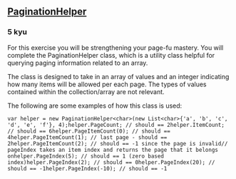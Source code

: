 <h2><a href=https://www.codewars.com/kata/515bb423de843ea99400000a/train/csharp target="_blank">PaginationHelper</a></h2><h3>5 kyu</h3><p>For this exercise you will be strengthening your page-fu mastery.  You will complete the PaginationHelper class, which is a utility class helpful for querying paging information related to an array. </p><p>The class is designed to take in an array of values and an integer indicating how many items will be allowed per each page. The types of values contained within the collection/array are not relevant. </p><p>The following are some examples of how this class is used:</p><pre style="display: none;"><code class="language-javascript"><span class="cm-keyword">var</span> <span class="cm-def">helper</span> <span class="cm-operator">=</span> <span class="cm-keyword">new</span> <span class="cm-variable">PaginationHelper</span>([<span class="cm-string">'a'</span>,<span class="cm-string">'b'</span>,<span class="cm-string">'c'</span>,<span class="cm-string">'d'</span>,<span class="cm-string">'e'</span>,<span class="cm-string">'f'</span>], <span class="cm-number">4</span>);<span class="cm-variable">helper</span>.<span class="cm-property">pageCount</span>(); <span class="cm-comment">// should == 2</span><span class="cm-variable">helper</span>.<span class="cm-property">itemCount</span>(); <span class="cm-comment">// should == 6</span><span class="cm-variable">helper</span>.<span class="cm-property">pageItemCount</span>(<span class="cm-number">0</span>); <span class="cm-comment">// should == 4</span><span class="cm-variable">helper</span>.<span class="cm-property">pageItemCount</span>(<span class="cm-number">1</span>); <span class="cm-comment">// last page - should == 2</span><span class="cm-variable">helper</span>.<span class="cm-property">pageItemCount</span>(<span class="cm-number">2</span>); <span class="cm-comment">// should == -1 since the page is invalid</span><span class="cm-comment">// pageIndex takes an item index and returns the page that it belongs on</span><span class="cm-variable">helper</span>.<span class="cm-property">pageIndex</span>(<span class="cm-number">5</span>); <span class="cm-comment">// should == 1 (zero based index)</span><span class="cm-variable">helper</span>.<span class="cm-property">pageIndex</span>(<span class="cm-number">2</span>); <span class="cm-comment">// should == 0</span><span class="cm-variable">helper</span>.<span class="cm-property">pageIndex</span>(<span class="cm-number">20</span>); <span class="cm-comment">// should == -1</span><span class="cm-variable">helper</span>.<span class="cm-property">pageIndex</span>(<span class="cm-operator">-</span><span class="cm-number">10</span>); <span class="cm-comment">// should == -1</span></code></pre><pre style="display: none;"><code class="language-crystal"><span class="cm-variable">helper</span> <span class="cm-operator">=</span> <span class="cm-tag">PaginationHelper</span>(<span class="cm-tag">Char</span>)<span class="cm-operator">.</span><span class="cm-property">new</span>([<span class="cm-atom">'a'</span>,<span class="cm-atom">'b'</span>,<span class="cm-atom">'c'</span>,<span class="cm-atom">'d'</span>,<span class="cm-atom">'e'</span>,<span class="cm-atom">'f'</span>], <span class="cm-number">4</span>);<span class="cm-variable">helper</span><span class="cm-operator">.</span><span class="cm-property">page_count</span>() <span class="cm-comment"># should == 2</span><span class="cm-variable">helper</span><span class="cm-operator">.</span><span class="cm-property">item_count</span>() <span class="cm-comment"># should == 6</span><span class="cm-variable">helper</span><span class="cm-operator">.</span><span class="cm-property">page_item_count</span>(<span class="cm-number">0</span>) <span class="cm-comment"># should == 4</span><span class="cm-variable">helper</span><span class="cm-operator">.</span><span class="cm-property">page_item_count</span>(<span class="cm-number">1</span>) <span class="cm-comment"># last page - should == 2</span><span class="cm-variable">helper</span><span class="cm-operator">.</span><span class="cm-property">page_item_count</span>(<span class="cm-number">2</span>) <span class="cm-comment"># should == -1 since the page is invalid</span><span class="cm-comment"># pageIndex takes an item index and returns the page that it belongs on</span><span class="cm-variable">helper</span><span class="cm-operator">.</span><span class="cm-property">page_index</span>(<span class="cm-number">5</span>) <span class="cm-comment"># should == 1 (zero based index)</span><span class="cm-variable">helper</span><span class="cm-operator">.</span><span class="cm-property">page_index</span>(<span class="cm-number">2</span>) <span class="cm-comment"># should == 0</span><span class="cm-variable">helper</span><span class="cm-operator">.</span><span class="cm-property">page_index</span>(<span class="cm-number">20</span>) <span class="cm-comment"># should == -1</span><span class="cm-variable">helper</span><span class="cm-operator">.</span><span class="cm-property">page_index</span>(<span class="cm-operator">-</span><span class="cm-number">10</span>) <span class="cm-comment"># should == -1</span></code></pre><pre style="display: none;"><code class="language-java"><span class="cm-variable">PaginationHelper</span><span class="cm-operator">&lt;</span><span class="cm-type">Character</span><span class="cm-operator">&gt;</span> <span class="cm-variable">helper</span> <span class="cm-operator">=</span> <span class="cm-keyword">new</span> <span class="cm-variable">PaginationHelper</span>(<span class="cm-variable">Arrays</span>.<span class="cm-variable">asList</span>(<span class="cm-string">'a'</span>, <span class="cm-string">'b'</span>, <span class="cm-string">'c'</span>, <span class="cm-string">'d'</span>, <span class="cm-string">'e'</span>, <span class="cm-string">'f'</span>), <span class="cm-number">4</span>);<span class="cm-variable">helper</span>.<span class="cm-variable">pageCount</span>(); <span class="cm-comment">// should == 2</span><span class="cm-variable">helper</span>.<span class="cm-variable">itemCount</span>(); <span class="cm-comment">// should == 6</span><span class="cm-variable">helper</span>.<span class="cm-variable">pageItemCount</span>(<span class="cm-number">0</span>); <span class="cm-comment">// should == 4</span><span class="cm-variable">helper</span>.<span class="cm-variable">pageItemCount</span>(<span class="cm-number">1</span>); <span class="cm-comment">// last page - should == 2</span><span class="cm-variable">helper</span>.<span class="cm-variable">pageItemCount</span>(<span class="cm-number">2</span>); <span class="cm-comment">// should == -1 since the page is invalid</span><span class="cm-comment">// pageIndex takes an item index and returns the page that it belongs on</span><span class="cm-variable">helper</span>.<span class="cm-variable">pageIndex</span>(<span class="cm-number">5</span>); <span class="cm-comment">// should == 1 (zero based index)</span><span class="cm-variable">helper</span>.<span class="cm-variable">pageIndex</span>(<span class="cm-number">2</span>); <span class="cm-comment">// should == 0</span><span class="cm-variable">helper</span>.<span class="cm-variable">pageIndex</span>(<span class="cm-number">20</span>); <span class="cm-comment">// should == -1</span><span class="cm-variable">helper</span>.<span class="cm-variable">pageIndex</span>(<span class="cm-operator">-</span><span class="cm-number">10</span>); <span class="cm-comment">// should == -1</span></code></pre><pre style="display: none;"><code class="language-coffeescript"><span class="cm-variable">helper</span> <span class="cm-punctuation">=</span> <span class="cm-keyword">new</span> <span class="cm-variable">PaginationHelper</span><span class="cm-punctuation">(</span><span class="cm-punctuation">[</span><span class="cm-string">'a'</span><span class="cm-punctuation">,</span><span class="cm-string">'b'</span><span class="cm-punctuation">,</span><span class="cm-string">'c'</span><span class="cm-punctuation">,</span><span class="cm-string">'d'</span><span class="cm-punctuation">,</span><span class="cm-string">'e'</span><span class="cm-punctuation">,</span><span class="cm-string">'f'</span><span class="cm-punctuation">]</span><span class="cm-punctuation">,</span> <span class="cm-number">4</span><span class="cm-punctuation">)</span><span class="cm-variable">helper</span><span class="cm-punctuation">.</span><span class="cm-property">pageCount</span><span class="cm-punctuation">(</span><span class="cm-punctuation">)</span> <span class="cm-comment"># should == 2</span><span class="cm-variable">helper</span><span class="cm-punctuation">.</span><span class="cm-property">itemCount</span><span class="cm-punctuation">(</span><span class="cm-punctuation">)</span> <span class="cm-comment"># should == 6</span><span class="cm-variable">helper</span><span class="cm-punctuation">.</span><span class="cm-property">pageItemCount</span><span class="cm-punctuation">(</span><span class="cm-number">0</span><span class="cm-punctuation">)</span> <span class="cm-comment"># should == 4</span><span class="cm-variable">helper</span><span class="cm-punctuation">.</span><span class="cm-property">pageItemCount</span><span class="cm-punctuation">(</span><span class="cm-number">1</span><span class="cm-punctuation">)</span> <span class="cm-comment"># last page - should == 2</span><span class="cm-variable">helper</span><span class="cm-punctuation">.</span><span class="cm-property">pageItemCount</span><span class="cm-punctuation">(</span><span class="cm-number">2</span><span class="cm-punctuation">)</span> <span class="cm-comment"># should == -1 since the page is invalid</span><span class="cm-comment"># pageIndex takes an item index and returns the page that it belongs on</span><span class="cm-variable">helper</span><span class="cm-punctuation">.</span><span class="cm-property">pageIndex</span><span class="cm-punctuation">(</span><span class="cm-number">5</span><span class="cm-punctuation">)</span> <span class="cm-comment"># should == 1 (zero based index)</span><span class="cm-variable">helper</span><span class="cm-punctuation">.</span><span class="cm-property">pageIndex</span><span class="cm-punctuation">(</span><span class="cm-number">2</span><span class="cm-punctuation">)</span> <span class="cm-comment"># should == 0</span><span class="cm-variable">helper</span><span class="cm-punctuation">.</span><span class="cm-property">pageIndex</span><span class="cm-punctuation">(</span><span class="cm-number">20</span><span class="cm-punctuation">)</span> <span class="cm-comment"># should == -1</span><span class="cm-variable">helper</span><span class="cm-punctuation">.</span><span class="cm-property">pageIndex</span><span class="cm-punctuation">(</span><span class="cm-number">-10</span><span class="cm-punctuation">)</span> <span class="cm-comment"># should == -1</span></code></pre><pre style="display: none;"><code class="language-ruby"><span class="cm-variable">helper</span> <span class="cm-operator">=</span> <span class="cm-tag">PaginationHelper</span><span class="cm-operator">.</span><span class="cm-property">new</span>([<span class="cm-string">'a'</span>,<span class="cm-string">'b'</span>,<span class="cm-string">'c'</span>,<span class="cm-string">'d'</span>,<span class="cm-string">'e'</span>,<span class="cm-string">'f'</span>], <span class="cm-number">4</span>)<span class="cm-variable">helper</span><span class="cm-operator">.</span><span class="cm-property">page_count</span>() <span class="cm-comment"># should == 2</span><span class="cm-variable">helper</span><span class="cm-operator">.</span><span class="cm-property">item_count</span>() <span class="cm-comment"># should == 6</span><span class="cm-variable">helper</span><span class="cm-operator">.</span><span class="cm-property">page_item_count</span>(<span class="cm-number">0</span>) <span class="cm-comment"># should == 4</span><span class="cm-variable">helper</span><span class="cm-operator">.</span><span class="cm-property">page_item_count</span>(<span class="cm-number">1</span>) <span class="cm-comment"># last page - should == 2</span><span class="cm-variable">helper</span><span class="cm-operator">.</span><span class="cm-property">page_item_count</span>(<span class="cm-number">2</span>) <span class="cm-comment"># should == -1 since the page is invalid</span><span class="cm-comment"># page_index takes an item index and returns the page that it belongs on</span><span class="cm-variable">helper</span><span class="cm-operator">.</span><span class="cm-property">page_index</span>(<span class="cm-number">5</span>) <span class="cm-comment"># should == 1 (zero based index)</span><span class="cm-variable">helper</span><span class="cm-operator">.</span><span class="cm-property">page_index</span>(<span class="cm-number">2</span>) <span class="cm-comment"># should == 0</span><span class="cm-variable">helper</span><span class="cm-operator">.</span><span class="cm-property">page_index</span>(<span class="cm-number">20</span>) <span class="cm-comment"># should == -1</span><span class="cm-variable">helper</span><span class="cm-operator">.</span><span class="cm-property">page_index</span>(<span class="cm-operator">-</span><span class="cm-number">10</span>) <span class="cm-comment"># should == -1 because negative indexes are invalid</span></code></pre><pre style="display: none;"><code class="language-haskell"><span class="cm-variable">collection</span>   <span class="cm-keyword">=</span> [<span class="cm-string">'a'</span>,<span class="cm-string">'b'</span>,<span class="cm-string">'c'</span>,<span class="cm-string">'d'</span>,<span class="cm-string">'e'</span>,<span class="cm-string">'f'</span>]<span class="cm-variable">itemsPerPage</span> <span class="cm-keyword">=</span> <span class="cm-number">4</span><span class="cm-variable">pageCount</span> <span class="cm-variable">collection</span> <span class="cm-variable">itemsPerPage</span>       `<span class="cm-variable">shouldBe</span>` <span class="cm-number">2</span><span class="cm-variable">itemCount</span> <span class="cm-variable">collection</span> <span class="cm-variable">itemsPerPage</span>       `<span class="cm-variable">shouldBe</span>` <span class="cm-number">6</span><span class="cm-variable">pageItemCount</span> <span class="cm-variable">collection</span> <span class="cm-variable">itemsPerPage</span> <span class="cm-number">0</span> `<span class="cm-variable">shouldBe</span>` <span class="cm-builtin">Just</span> <span class="cm-number">4</span> <span class="cm-comment">-- four of six items</span><span class="cm-variable">pageItemCount</span> <span class="cm-variable">collection</span> <span class="cm-variable">itemsPerPage</span> <span class="cm-number">1</span> `<span class="cm-variable">shouldBe</span>` <span class="cm-builtin">Just</span> <span class="cm-number">2</span> <span class="cm-comment">-- the last two items</span><span class="cm-variable">pageItemCount</span> <span class="cm-variable">collection</span> <span class="cm-variable">itemsPerPage</span> <span class="cm-number">3</span> `<span class="cm-variable">shouldBe</span>` <span class="cm-builtin">Nothing</span> <span class="cm-comment">-- page doesn't exist</span><span class="cm-variable">pageIndex</span> <span class="cm-variable">collection</span> <span class="cm-variable">itemsPerPage</span>  <span class="cm-number">0</span>    `<span class="cm-variable">shouldBe</span>` <span class="cm-builtin">Just</span> <span class="cm-number">0</span> <span class="cm-comment">-- zero based index</span><span class="cm-variable">pageIndex</span> <span class="cm-variable">collection</span> <span class="cm-variable">itemsPerPage</span>  <span class="cm-number">5</span>    `<span class="cm-variable">shouldBe</span>` <span class="cm-builtin">Just</span> <span class="cm-number">1</span> <span class="cm-variable">pageIndex</span> <span class="cm-variable">collection</span> <span class="cm-variable">itemsPerPage</span> <span class="cm-number">20</span>    `<span class="cm-variable">shouldBe</span>` <span class="cm-builtin">Nothing</span><span class="cm-variable">pageIndex</span> <span class="cm-variable">collection</span> <span class="cm-variable">itemsPerPage</span> (<span class="cm-builtin">-</span><span class="cm-number">20</span>) `<span class="cm-variable">shouldBe</span>` <span class="cm-builtin">Nothing</span></code></pre><pre style="display: none;"><code class="language-python"><span class="cm-variable">helper</span> <span class="cm-operator">=</span> <span class="cm-variable">PaginationHelper</span>([<span class="cm-string">'a'</span>,<span class="cm-string">'b'</span>,<span class="cm-string">'c'</span>,<span class="cm-string">'d'</span>,<span class="cm-string">'e'</span>,<span class="cm-string">'f'</span>], <span class="cm-number">4</span>)<span class="cm-variable">helper</span>.<span class="cm-property">page_count</span>() <span class="cm-comment"># should == 2</span><span class="cm-variable">helper</span>.<span class="cm-property">item_count</span>() <span class="cm-comment"># should == 6</span><span class="cm-variable">helper</span>.<span class="cm-property">page_item_count</span>(<span class="cm-number">0</span>) <span class="cm-comment"># should == 4</span><span class="cm-variable">helper</span>.<span class="cm-property">page_item_count</span>(<span class="cm-number">1</span>) <span class="cm-comment"># last page - should == 2</span><span class="cm-variable">helper</span>.<span class="cm-property">page_item_count</span>(<span class="cm-number">2</span>) <span class="cm-comment"># should == -1 since the page is invalid</span><span class="cm-comment"># page_index takes an item index and returns the page that it belongs on</span><span class="cm-variable">helper</span>.<span class="cm-property">page_index</span>(<span class="cm-number">5</span>) <span class="cm-comment"># should == 1 (zero based index)</span><span class="cm-variable">helper</span>.<span class="cm-property">page_index</span>(<span class="cm-number">2</span>) <span class="cm-comment"># should == 0</span><span class="cm-variable">helper</span>.<span class="cm-property">page_index</span>(<span class="cm-number">20</span>) <span class="cm-comment"># should == -1</span><span class="cm-variable">helper</span>.<span class="cm-property">page_index</span>(<span class="cm-operator">-</span><span class="cm-number">10</span>) <span class="cm-comment"># should == -1 because negative indexes are invalid</span></code></pre><pre><code class="language-csharp"><span class="cm-keyword">var</span> <span class="cm-def">helper</span> <span class="cm-operator">=</span> <span class="cm-keyword">new</span> <span class="cm-variable">PaginationHelper</span><span class="cm-operator">&lt;</span><span class="cm-type">char</span><span class="cm-operator">&gt;</span>(<span class="cm-keyword">new</span> <span class="cm-variable">List</span><span class="cm-operator">&lt;</span><span class="cm-type">char</span><span class="cm-operator">&gt;</span>{<span class="cm-string">'a'</span>, <span class="cm-string">'b'</span>, <span class="cm-string">'c'</span>, <span class="cm-string">'d'</span>, <span class="cm-string">'e'</span>, <span class="cm-string">'f'</span>}, <span class="cm-number">4</span>);<span class="cm-variable">helper</span>.<span class="cm-variable">PageCount</span>; <span class="cm-comment">// should == 2</span><span class="cm-variable">helper</span>.<span class="cm-variable">ItemCount</span>; <span class="cm-comment">// should == 6</span><span class="cm-variable">helper</span>.<span class="cm-variable">PageItemCount</span>(<span class="cm-number">0</span>); <span class="cm-comment">// should == 4</span><span class="cm-variable">helper</span>.<span class="cm-variable">PageItemCount</span>(<span class="cm-number">1</span>); <span class="cm-comment">// last page - should == 2</span><span class="cm-variable">helper</span>.<span class="cm-variable">PageItemCount</span>(<span class="cm-number">2</span>); <span class="cm-comment">// should == -1 since the page is invalid</span><span class="cm-comment">// pageIndex takes an item index and returns the page that it belongs on</span><span class="cm-variable">helper</span>.<span class="cm-variable">PageIndex</span>(<span class="cm-number">5</span>); <span class="cm-comment">// should == 1 (zero based index)</span><span class="cm-variable">helper</span>.<span class="cm-variable">PageIndex</span>(<span class="cm-number">2</span>); <span class="cm-comment">// should == 0</span><span class="cm-variable">helper</span>.<span class="cm-variable">PageIndex</span>(<span class="cm-number">20</span>); <span class="cm-comment">// should == -1</span><span class="cm-variable">helper</span>.<span class="cm-variable">PageIndex</span>(<span class="cm-operator">-</span><span class="cm-number">10</span>); <span class="cm-comment">// should == -1</span></code></pre><pre style="display: none;"><code class="language-kotlin"><span class="cm-keyword">val</span> <span class="cm-def">helper</span> <span class="cm-operator">=</span> <span class="cm-variable">PaginationHelper</span><span class="cm-operator">&lt;</span><span class="cm-type">Char</span><span class="cm-operator">&gt;</span>(<span class="cm-variable">listOf</span>(<span class="cm-string">'a'</span>, <span class="cm-string">'b'</span>, <span class="cm-string">'c'</span>, <span class="cm-string">'d'</span>, <span class="cm-string">'e'</span>, <span class="cm-string">'f'</span>), <span class="cm-number">4</span>)<span class="cm-variable">helper</span>.<span class="cm-variable">pageCount</span> <span class="cm-comment">// should == 2</span><span class="cm-variable">helper</span>.<span class="cm-variable">itemCount</span> <span class="cm-comment">// should == 6</span><span class="cm-variable">helper</span>.<span class="cm-variable">pageItemCount</span>(<span class="cm-number">0</span>) <span class="cm-comment">// should == 4</span><span class="cm-variable">helper</span>.<span class="cm-variable">pageItemCount</span>(<span class="cm-number">1</span>) <span class="cm-comment">// last page - should == 2</span><span class="cm-variable">helper</span>.<span class="cm-variable">pageItemCount</span>(<span class="cm-number">2</span>) <span class="cm-comment">// should == -1 since the page is invalid</span><span class="cm-comment">// pageIndex takes an item index and returns the page that it belongs on</span><span class="cm-variable">helper</span>.<span class="cm-variable">pageIndex</span>(<span class="cm-number">5</span>) <span class="cm-comment">// should == 1 (zero based index)</span><span class="cm-variable">helper</span>.<span class="cm-variable">pageIndex</span>(<span class="cm-number">2</span>) <span class="cm-comment">// should == 0</span><span class="cm-variable">helper</span>.<span class="cm-variable">pageIndex</span>(<span class="cm-number">20</span>) <span class="cm-comment">// should == -1</span><span class="cm-variable">helper</span>.<span class="cm-variable">pageIndex</span>(<span class="cm-operator">-</span><span class="cm-number">10</span>) <span class="cm-comment">// should == -1</span></code></pre><pre style="display: none;"><code class="language-typescript"><span class="cm-keyword">let</span> <span class="cm-def">helper</span> <span class="cm-operator">=</span> <span class="cm-keyword">new</span> <span class="cm-variable">PaginationHelper</span>([<span class="cm-string">"a"</span>, <span class="cm-string">"b"</span>, <span class="cm-string">"c"</span>, <span class="cm-string">"d"</span>, <span class="cm-string">"e"</span>, <span class="cm-string">"f"</span>], <span class="cm-number">4</span>)<span class="cm-variable">helper</span>.<span class="cm-property">pageCount</span>() <span class="cm-comment">// should == 2</span><span class="cm-variable">helper</span>.<span class="cm-property">itemCount</span>() <span class="cm-comment">// should == 6</span><span class="cm-variable">helper</span>.<span class="cm-property">pageItemCount</span>(<span class="cm-number">0</span>) <span class="cm-comment">// should == 4</span><span class="cm-variable">helper</span>.<span class="cm-property">pageItemCount</span>(<span class="cm-number">1</span>) <span class="cm-comment">// last page - should == 2</span><span class="cm-variable">helper</span>.<span class="cm-property">pageItemCount</span>(<span class="cm-number">2</span>) <span class="cm-comment">// should == -1 since the page is invalid</span><span class="cm-comment">// pageIndex takes an item index and returns the page that it belongs on</span><span class="cm-variable">helper</span>.<span class="cm-property">pageIndex</span>(<span class="cm-number">5</span>) <span class="cm-comment">// should == 1 (zero based index)</span><span class="cm-variable">helper</span>.<span class="cm-property">pageIndex</span>(<span class="cm-number">2</span>) <span class="cm-comment">// should == 0</span><span class="cm-variable">helper</span>.<span class="cm-property">pageIndex</span>(<span class="cm-number">20</span>) <span class="cm-comment">// should == -1</span><span class="cm-variable">helper</span>.<span class="cm-property">pageIndex</span>(<span class="cm-operator">-</span><span class="cm-number">10</span>) <span class="cm-comment">// should == -1</span></code></pre><pre style="display: none;"><code class="language-rust"><span class="cm-keyword">let</span> <span class="cm-def">helper</span> <span class="cm-operator">=</span> <span class="cm-variable">PaginationHelper</span>::<span class="cm-variable">new</span>(<span class="cm-variable-3">vec!</span>[<span class="cm-string-2">'a'</span>, <span class="cm-string-2">'b'</span>, <span class="cm-string-2">'c'</span>, <span class="cm-string-2">'d'</span>, <span class="cm-string-2">'e'</span>, <span class="cm-string-2">'f'</span>], <span class="cm-number">4</span>);<span class="cm-variable">helper</span>.<span class="cm-variable">page_count</span>() <span class="cm-comment">// should be 2</span><span class="cm-variable">helper</span>.<span class="cm-variable">item_count</span>() <span class="cm-comment">// should be 6</span><span class="cm-variable">helper</span>.<span class="cm-variable">page_item_count</span>(<span class="cm-number">0</span>) <span class="cm-comment">// should be Some(4)</span><span class="cm-variable">helper</span>.<span class="cm-variable">page_item_count</span>(<span class="cm-number">1</span>) <span class="cm-comment">// should be Some(2) (last page)</span><span class="cm-variable">helper</span>.<span class="cm-variable">page_item_count</span>(<span class="cm-number">2</span>) <span class="cm-comment">// should be None (since the page is invalid)</span><span class="cm-comment">// page_index takes an item index and returns the page that it belongs on</span><span class="cm-variable">helper</span>.<span class="cm-variable">page_index</span>(<span class="cm-number">5</span>) <span class="cm-comment">// should be Some(1) (zero based index)</span><span class="cm-variable">helper</span>.<span class="cm-variable">page_index</span>(<span class="cm-number">2</span>) <span class="cm-comment">// should be Some(0)</span><span class="cm-variable">helper</span>.<span class="cm-variable">page_index</span>(<span class="cm-number">20</span>) <span class="cm-comment">// should be None (since the item is invalid)</span></code></pre>